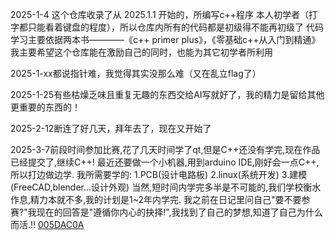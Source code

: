 2025-1-4 这个仓库收录了从 2025.1.1 开始的，所编写c++程序
	本人初学者（打字都只能看着键盘的程度），所以仓库内所有的代码都是初级得不能再初级了
	代码学习主要依据两本书————《c++ primer plus》，《零基础c++从入门到精通》
	我主要希望这个仓库能在激励自己的同时，也能为其它初学者所利用
 
2025-1-xx都说指针难，我觉得其实没那么难（又在乱立flag了）

2025-1-25有些枯燥乏味且重复无趣的东西交给AI写就好了，我的精力是留给其他更重要的东西的！

2025-2-12断连了好几天，拜年去了，现在又开始了

2025-3-7前段时间参加比赛,花了几天时间学了qt,但是C++还没有学完,现在作品已经提交了,继续C++!
	最近还要做一个小机器,用到arduino IDE,刚好会一点C++,所以打边做边学.
 	我所需要学的:
  		1.PCB(设计电路板)
    		2.linux(系统开发)
      		3.建模(FreeCAD,blender...设计外观)
	当然,短时间内学完多半是不可能的,我们学校衡水作息,精力本就不多,我的计划是1~2年内学完.
 	我之前在日记里问自己"要不要参赛?"我现在的回答是"遵循你内心的抉择!",我找到了自己的梦想,知道了自己为什么而活.!!
  [005DAC0A](https://github.com/user-attachments/assets/bea170d2-a381-4e8b-a203-69b4baf4261d)

